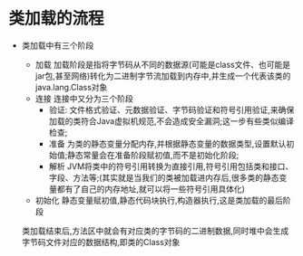 # 类加载的流程

- 类加载中有三个阶段
    - 加载
      加载阶段是指将字节码从不同的数据源(可能是class文件、也可能是jar包,甚至网络)转化为二进制字节流加载到内存中,并生成一个代表该类的java.lang.Class对象
    - 连接
      连接中又分为三个阶段
        - 验证:
          文件格式验证、元数据验证、字节码验证和符号引用验证,来确保加载的类符合Java虚拟机规范,不会造成安全漏洞;这一步有些类似编译检查;
        - 准备
          为类的静态变量分配内存,并根据静态变量的数据类型,设置默认初始值;静态常量会在准备阶段赋初值,而不是初始化阶段;
        - 解析
          JVM将类中的符号引用转换为直接引用,符号引用包括类和接口、字段、方法等;(其实就是当我们的类被加载进内存后,很多类的静态变量都有了自己的内存地址,就可以将一些符号引用具体化)
    - 初始化
      静态变量赋初值,静态代码块执行,构造器执行,这是类加载的最后阶段

  类加载结束后,方法区中就会有对应类的字节码的二进制数据,同时堆中会生成字节码文件对应的数据结构,即类的Class对象